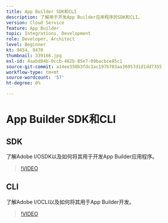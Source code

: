 ```yaml
---
title: App Builder SDK和CLI
description: 了解用于开发App Builder应用程序的SDK和CLI。
version: Cloud Service
feature: App Builder
topic: Integrations, Development
role: Developer, Architect
level: Beginner
kt: 9454, 9470
thumbnail: 339166.jpg
exl-id: 4aabd84b-0ccb-482b-85e7-09bacbce85c1
source-git-commit: a14ee350b3fdc3ac197b703aa36957d1d1dd7355
workflow-type: tm+mt
source-wordcount: '57'
ht-degree: 0%

---
```


# App Builder SDK和CLI

## SDK

了解Adobe I/OSDK以及如何将其用于开发App Builder应用程序。

>[!VIDEO](https://video.tv.adobe.com/v/339166/?quality=12&learn=on)

## CLI

了解Adobe I/OCLI以及如何将其用于App Builder开发。

>[!VIDEO](https://video.tv.adobe.com/v/339167/?quality=12&learn=on)
